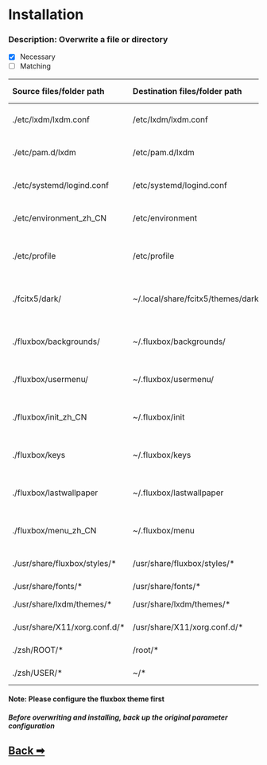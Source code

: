 # Installation

### Description: Overwrite a file or directory
- [x] Necessary
- [ ] Matching

| Source files/folder path | Destination files/folder path | Configuration description | Annotation |
| :--- | :--- | :--- | :--- |
| ./etc/lxdm/lxdm.conf | /etc/lxdm/lxdm.conf | The config file of the LXDM | &#9745; | 
| ./etc/pam.d/lxdm | /etc/pam.d/lxdm | User access LXDM permission  | &#9745; |
| ./etc/systemd/logind.conf | /etc/systemd/logind.conf | Disable the laptop lid screen off | ⬜️ |
| ./etc/environment_zh_CN | /etc/environment | Supported for the fcitx input method | &#9745; |
| ./etc/profile | /etc/profile | Supported path for the '~/sbin/' directory | &#9745; |
| ./fcitx5/dark/ | ~/.local/share/fcitx5/themes/dark/ | Supported for the fcitx input method dark theme | ⬜️ |
| ./fluxbox/backgrounds/ | ~/.fluxbox/backgrounds/ | Support for Darkarch-themed wallpapers | &#9745; |
| ./fluxbox/usermenu/ | ~/.fluxbox/usermenu/ | Support for categorical custom menu | ⬜️ |
| ./fluxbox/init_zh_CN | ~/.fluxbox/init | Support for the Darkarch default configuration | &#9745; |
| ./fluxbox/keys | ~/.fluxbox/keys | Support for the Darkarch shortcut key | &#9745; |
| ./fluxbox/lastwallpaper | ~/.fluxbox/lastwallpaper | Darkarch wallpaper configuration takes effect | &#9745; |
| ./fluxbox/menu_zh_CN | ~/.fluxbox/menu | Support for the fluxbox default menu | ⬜️ |
| ./usr/share/fluxbox/styles/* | /usr/share/fluxbox/styles/* | Include Darkarch theme | &#9745; |
| ./usr/share/fonts/* | /usr/share/fonts/* | Include fonts | &#9745; |
| ./usr/share/lxdm/themes/* | /usr/share/lxdm/themes/* | Include LXDM theme | &#9745; |
| ./usr/share/X11/xorg.conf.d/* | /usr/share/X11/xorg.conf.d/* | Support for screen | ⬜️ | 
| ./zsh/ROOT/* | /root/* | zsh/vim/nano support | ⬜️ |
| ./zsh/USER/* | ~/* | Some User support | &#9745; |

#### Note: Please configure the fluxbox theme first
##### Before overwriting and installing, back up the original parameter configuration

## [Back ➡](/README.md)
